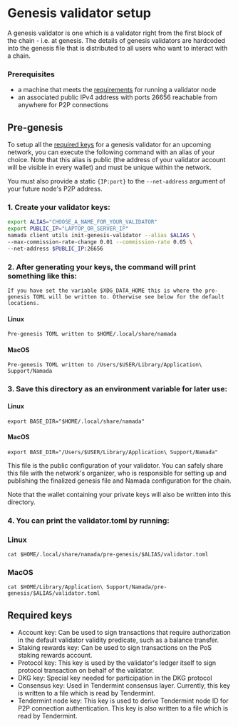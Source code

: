 # Genesis validator setup

A genesis validator is one which is a validator right from the first block of the chain - i.e. at genesis. The details of genesis validators are hardcoded into the genesis file that is distributed to all users who want to interact with a chain.

### Prerequisites

- a machine that meets the [requirements](./hardware.md) for running a validator node
- an associated public IPv4 address with ports 26656 reachable from anywhere for P2P connections

## Pre-genesis

To setup all the [required keys](#required-keys) for a genesis validator for an upcoming network, you can execute the following command with an alias of your choice. Note that this alias is public (the address of your validator account will be visible in every wallet) and must be unique within the network.

You must also provide a static `{IP:port}` to the `--net-address` argument of your future node's P2P address.

### 1. Create your validator keys:
``` bash
export ALIAS="CHOOSE_A_NAME_FOR_YOUR_VALIDATOR"
export PUBLIC_IP="LAPTOP_OR_SERVER_IP"
namada client utils init-genesis-validator --alias $ALIAS \
--max-commission-rate-change 0.01 --commission-rate 0.05 \
--net-address $PUBLIC_IP:26656
```

### 2. After generating your keys, the command will print something like this:

```admonish note
If you have set the variable $XDG_DATA_HOME this is where the pre-genesis TOML will be written to. Otherwise see below for the default locations.
```

#### Linux 
```shell
Pre-genesis TOML written to $HOME/.local/share/namada
```
#### MacOS
```shell
Pre-genesis TOML written to /Users/$USER/Library/Application\ Support/Namada
```

### 3. Save this directory as an environment variable for later use:

#### Linux 
```shell
export BASE_DIR="$HOME/.local/share/namada"
```
#### MacOS
```shell
export BASE_DIR="/Users/$USER/Library/Application\ Support/Namada"
```

This file is the public configuration of your validator. You can safely share this file with the network's organizer, who is responsible for setting up and publishing the finalized genesis file and Namada configuration for the chain.

Note that the wallet containing your private keys will also be written into this directory.

### 4. You can print the validator.toml by running: 

### Linux 
`cat $HOME/.local/share/namada/pre-genesis/$ALIAS/validator.toml`
### MacOS 
`cat $HOME/Library/Application\ Support/Namada/pre-genesis/$ALIAS/validator.toml`

## Required keys

- Account key: Can be used to sign transactions that require authorization in the default validator validity predicate, such as a balance transfer.
- Staking rewards key: Can be used to sign transactions on the PoS staking rewards account.
- Protocol key: This key is used by the validator's ledger itself to sign protocol transaction on behalf of the validator.
- DKG key: Special key needed for participation in the DKG protocol
- Consensus key: Used in Tendermint consensus layer. Currently, this key is written to a file which is read by Tendermint.
- Tendermint node key: This key is used to derive Tendermint node ID for P2P connection authentication. This key is also written to a file which is read by Tendermint.

